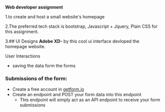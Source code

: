 **Web developer assignment**

1.to create and host a small website's homepage

2.The preferred tech stack is bootstrap, Javascript + Jquery, Plain CSS for this assignment.

3.## UI Designs
**Adobe XD-** by this cool ui interface devloped the homepage website.

User Interactions
- saving the data form the forms
  
### Submissions of the form:

- Create a free account in [getform.io](http://getform.io/)
- Create an endpoint and POST your form data into this endpoint
    - This endpoint will simply act as an API endpoint to receive your form submissions
